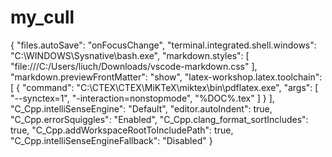 # my_cull
{
    "files.autoSave": "onFocusChange",
    "terminal.integrated.shell.windows": "C:\\WINDOWS\\Sysnative\\bash.exe",
    "markdown.styles": [
        "file:///C:/Users/liuch/Downloads/vscode-markdown.css"
    ],
    "markdown.previewFrontMatter": "show",
    "latex-workshop.latex.toolchain": [
        {
            "command": "C:\\CTEX\\CTEX\\MiKTeX\\miktex\\bin\\pdflatex.exe",
            "args": [
            "--synctex=1",
            "-interaction=nonstopmode",
            "%DOC%.tex"
            ]
        }
    ],
    "C_Cpp.intelliSenseEngine": "Default",
    "editor.autoIndent": true,
    "C_Cpp.errorSquiggles": "Enabled",
    "C_Cpp.clang_format_sortIncludes": true,
    "C_Cpp.addWorkspaceRootToIncludePath": true,
    "C_Cpp.intelliSenseEngineFallback": "Disabled"
}
